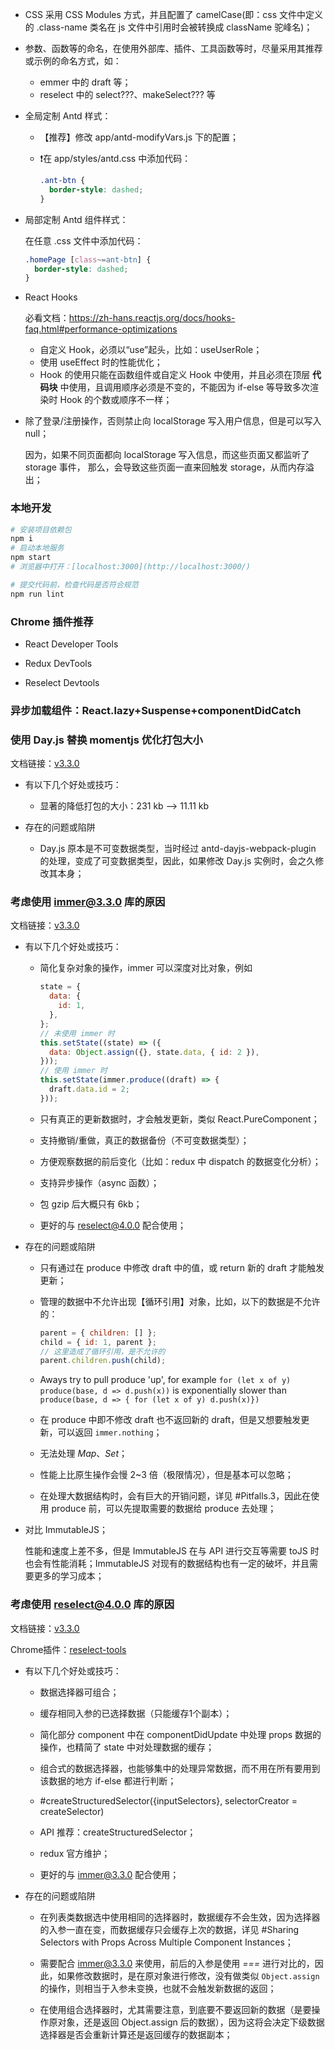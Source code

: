 * CSS 采用 CSS Modules 方式，并且配置了 camelCase(即：css 文件中定义的 .class-name 类名在 js 文件中引用时会被转换成 className 驼峰名)；

* 参数、函数等的命名，在使用外部库、插件、工具函数等时，尽量采用其推荐或示例的命名方式，如：
  * emmer 中的 draft 等；
  * reselect 中的 select???、makeSelect??? 等

* 全局定制 Antd 样式：

  * 【推荐】修改 app/antd-modifyVars.js 下的配置；

  * ❗️在 app/styles/antd.css 中添加代码：

    ```css
    .ant-btn {
      border-style: dashed;
    }
    ```

* 局部定制 Antd 组件样式：

  在任意 .css 文件中添加代码：

  ```css
  .homePage [class~=ant-btn] {
    border-style: dashed;
  }
  ```

* React Hooks

  必看文档：https://zh-hans.reactjs.org/docs/hooks-faq.html#performance-optimizations

  * 自定义 Hook，必须以“use”起头，比如：useUserRole；
  * 使用 useEffect 时的性能优化；
  * Hook 的使用只能在函数组件或自定义 Hook 中使用，并且必须在顶层 **代码块** 中使用，且调用顺序必须是不变的，不能因为 if-else 等导致多次渲染时 Hook 的个数或顺序不一样；

* 除了登录/注册操作，否则禁止向 localStorage 写入用户信息，但是可以写入 null；
  
  因为，如果不同页面都向 localStorage 写入信息，而这些页面又都监听了 storage 事件，
  那么，会导致这些页面一直来回触发 storage，从而内存溢出；

### 本地开发

  ```bash
  # 安装项目依赖包
  npm i
  # 启动本地服务
  npm start
  # 浏览器中打开：[localhost:3000](http://localhost:3000/)
  
  # 提交代码前，检查代码是否符合规范
  npm run lint
  ```

### Chrome 插件推荐

  * React Developer Tools

  * Redux DevTools

  * Reselect Devtools


### 异步加载组件：React.lazy+Suspense+componentDidCatch


### 使用 Day.js 替换 momentjs 优化打包大小

  文档链接：[v3.3.0](https://github.com/ant-design/antd-dayjs-webpack-plugin)

* 有以下几个好处或技巧：

  * 显著的降低打包的大小：231 kb --> 11.11 kb

* 存在的问题或陷阱

  * Day.js 原本是不可变数据类型，当时经过 antd-dayjs-webpack-plugin 的处理，变成了可变数据类型，因此，如果修改 Day.js 实例时，会之久修改其本身；


### 考虑使用 immer@3.3.0 库的原因

  文档链接：[v3.3.0](https://github.com/immerjs/immer/tree/v3.3.0)

* 有以下几个好处或技巧：

  * 简化复杂对象的操作，immer 可以深度对比对象，例如
    ```javascript
    state = {
      data: {
        id: 1,
      },
    };
    // 未使用 immer 时
    this.setState((state) => ({
      data: Object.assign({}, state.data, { id: 2 }),
    }));
    // 使用 immer 时
    this.setState(immer.produce((draft) => {
      draft.data.id = 2;
    }));
    ```

  * 只有真正的更新数据时，才会触发更新，类似 React.PureComponent；

  * 支持撤销/重做，真正的数据备份（不可变数据类型）；

  * 方便观察数据的前后变化（比如：redux 中 dispatch 的数据变化分析）；

  * 支持异步操作（async 函数）；

  * 包 gzip 后大概只有 6kb；

  * 更好的与 reselect@4.0.0 配合使用；

* 存在的问题或陷阱

  * 只有通过在 produce 中修改 draft 中的值，或 return 新的 draft 才能触发更新；

  * 管理的数据中不允许出现【循环引用】对象，比如，以下的数据是不允许的：

    ```javascript
    parent = { children: [] };
    child = { id: 1, parent };
    // 这里造成了循环引用，是不允许的
    parent.children.push(child);
    ```

  * Aways try to pull produce 'up', for example ```for (let x of y) produce(base, d => d.push(x))``` is exponentially slower than ```produce(base, d => { for (let x of y) d.push(x)})```

  * 在 produce 中即不修改 draft 也不返回新的 draft，但是又想要触发更新，可以返回 ```immer.nothing```；

  * 无法处理 *Map*、*Set*；

  * 性能上比原生操作会慢 2~3 倍（极限情况），但是基本可以忽略；

  * 在处理大数据结构时，会有巨大的开销问题，详见 #Pitfalls.3，因此在使用 produce 前，可以先提取需要的数据给 produce 去处理；

* 对比 ImmutableJS；

  性能和速度上差不多，但是 ImmutableJS 在与 API 进行交互等需要 toJS 时也会有性能消耗；ImmutableJS 对现有的数据结构也有一定的破坏，并且需要更多的学习成本；


### 考虑使用 reselect@4.0.0 库的原因

  文档链接：[v3.3.0](https://github.com/immerjs/immer/tree/v3.3.0)

  Chrome插件：[reselect-tools](https://github.com/skortchmark9/reselect-tools)

* 有以下几个好处或技巧：

  * 数据选择器可组合；

  * 缓存相同入参的已选择数据（只能缓存1个副本）；

  * 简化部分 component 中在 componentDidUpdate 中处理 props 数据的操作，也精简了 state 中对处理数据的缓存；

  * 组合式的数据选择器，也能够集中的处理异常数据，而不用在所有要用到该数据的地方 if-else 都进行判断；

  * #createStructuredSelector({inputSelectors}, selectorCreator = createSelector)

  * API 推荐：createStructuredSelector；

  * redux 官方维护；

  * 更好的与 immer@3.3.0 配合使用；

* 存在的问题或陷阱

  * 在列表类数据选中使用相同的选择器时，数据缓存不会生效，因为选择器的入参一直在变，而数据缓存只会缓存上次的数据，详见 #Sharing Selectors with Props Across Multiple Component Instances；

  * 需要配合 immer@3.3.0 来使用，前后的入参是使用 *===* 进行对比的，因此，如果修改数据时，是在原对象进行修改，没有做类似 ```Object.assign``` 的操作，则相当于入参未变换，也就不会触发新数据的返回；

  * 在使用组合选择器时，尤其需要注意，到底要不要返回新的数据（是要操作原对象，还是返回 Object.assign 后的数据），因为这将会决定下级数据选择器是否会重新计算还是返回缓存的数据副本；
